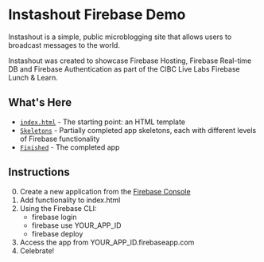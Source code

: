 # Instashout Firebase Demo

Instashout is a simple, public microblogging site that allows users to broadcast messages to the world.

Instashout was created to showcase Firebase Hosting, Firebase Real-time DB and Firebase Authentication as part of the CIBC Live Labs Firebase Lunch &amp; Learn.

## What's Here

- [`index.html`](/index.html) - The starting point: an HTML template
- [`Skeletons`](/Skeletons) - Partially completed app skeletons, each with different levels of Firebase functionality
- [`Finished`](/Finished) - The completed app

## Instructions

0. Create a new application from the [Firebase Console](https://console.firebase.google.com)
1. Add functionality to index.html
2. Using the Firebase CLI:
	- firebase login
	- firebase use YOUR_APP_ID
	- firebase deploy
3. Access the app from YOUR_APP_ID.firebaseapp.com
4. Celebrate!
